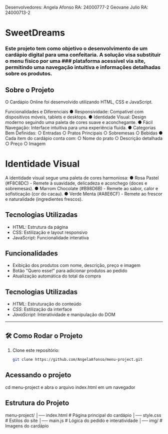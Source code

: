 Desenvolvedores:
Angela Afonso RA: 24000777-2
Geovane Julio RA: 24000713-2

# SweetDreams
### Este projeto tem como objetivo o desenvolvimento de um cardápio digital para uma confeitaria. A solução visa substituir o menu físico por uma ### plataforma acessível via site, permitindo uma navegação intuitiva e informações detalhadas sobre os produtos.

## Sobre o Projeto
O Cardápio Online foi desenvolvido utilizando HTML, CSS e JavaScript.

Funcionalidades e Diferenciais
● Responsividade: Compatível com dispositivos móveis, tablets e desktops.
● Identidade Visual: Design moderno seguindo uma paleta de cores suave e
aconchegante.
● Fácil Navegação: Interface intuitiva para uma experiência fluida.
● Categorias Bem Definidas:
○ Entradas
○ Pratos Principais
○ Sobremesas
○ Bebidas
● Cada item do cardápio conta com:
○ Nome do prato
○ Descrição detalhada
○ Preço
○ Imagem

# Identidade Visual
A identidade visual segue uma paleta de cores harmoniosa:
● Rosa Pastel (#F8C8DC) - Remete à suavidade, delicadeza e aconchego (doces e
sobremesas).
● Marrom Chocolate (#B98D6B) - Remete ao sabor, calor e sofisticação (cor do
cacau).
● Verde Menta (#A8E6CF) - Remete ao frescor e naturalidade (ingredientes frescos).

## Tecnologias Utilizadas
- HTML: Estrutura da página
- CSS: Estilização e layout responsivo
- JavaScript: Funcionalidade interativa


## Funcionalidades
- Exibição dos produtos com nome, descrição, preço e imagem
- Botão "Quero esse!" para adicionar produtos ao pedido
- Atualização automática do total da compra


## Tecnologias Utilizadas

- *HTML*: Estruturação do conteúdo  
- *CSS*: Estilização da interface  
- *JavaScript*: Interatividade e manipulação do DOM  

---

## 🛠 Como Rodar o Projeto

1. Clone este repositório:
   ```bash
   git clone https://github.com/AngelaAfonso/menu-project.git


## Acessando o projeto
   cd menu-project e abra o arquivo index.html em um navegador

## Estrutura do Projeto
menu-project/
│── index.html  # Página principal do cardápio
│── style.css   # Estilos do site
│── main.js     # Lógica do pedido e interatividade
│── img/        # Imagens do cardápio